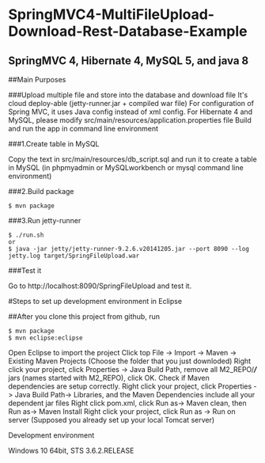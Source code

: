 # SpringMVC4-MultiFileUpload-Download-Rest-Database-Example

## SpringMVC 4, Hibernate 4, MySQL 5, and java 8

##Main Purposes

###Upload multiple file and store into the database and download file 
It's cloud deploy-able (jetty-runner.jar + compiled war file)
For configuration of Spring MVC, it uses Java config instead of xml config.
For Hibernate 4 and MySQL, please modify src/main/resources/application.properties file
Build and run the app in command line environment

###1.Create table in MySQL

Copy the text in src/main/resources/db_script.sql and run it to create a table in MySQL (in phpmyadmin or MySQLworkbench or mysql command line environment)

###2.Build package
```
$ mvn package
```
###3.Run jetty-runner
```
$ ./run.sh
or
$ java -jar jetty/jetty-runner-9.2.6.v20141205.jar --port 8090 --log jetty.log target/SpringFileUpload.war
```
###Test it

Go to http://localhost:8090/SpringFileUpload and test it.


#Steps to set up development environment in Eclipse

##After you clone this project from github, run
```
$ mvn package
$ mvn eclipse:eclipse
```
Open Eclipse to import the project
Click top File -> Import -> Maven -> Existing Maven Projects (Choose the folder that you just downloded)
Right click your project, click Properties -> Java Build Path, remove all M2_REPO/***/*** jars (names started with M2_REPO), click OK.
Check if Maven dependencies are setup correctly. Right click your project, click Properties -> Java Build Path-> Libraries, and the Maven Dependencies include all your dependent jar files
Right click pom.xml, click Run as-> Maven clean, then Run as-> Maven Install
Right click your project, click Run as -> Run on server (Supposed you already set up your local Tomcat server)


Development environment

Windows 10 64bit, STS 3.6.2.RELEASE

